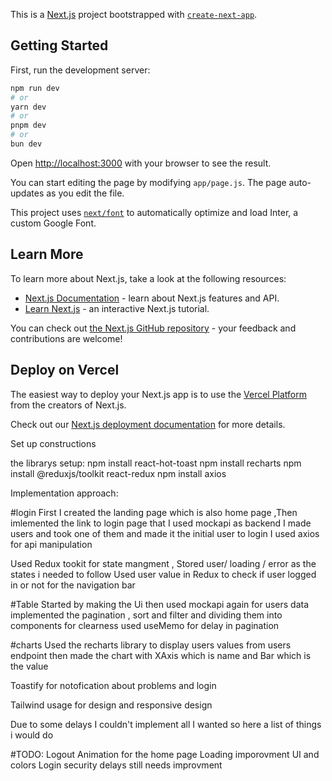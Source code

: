This is a [Next.js](https://nextjs.org/) project bootstrapped with [`create-next-app`](https://github.com/vercel/next.js/tree/canary/packages/create-next-app).

## Getting Started

First, run the development server:

```bash
npm run dev
# or
yarn dev
# or
pnpm dev
# or
bun dev
```

Open [http://localhost:3000](http://localhost:3000) with your browser to see the result.

You can start editing the page by modifying `app/page.js`. The page auto-updates as you edit the file.

This project uses [`next/font`](https://nextjs.org/docs/basic-features/font-optimization) to automatically optimize and load Inter, a custom Google Font.

## Learn More

To learn more about Next.js, take a look at the following resources:

- [Next.js Documentation](https://nextjs.org/docs) - learn about Next.js features and API.
- [Learn Next.js](https://nextjs.org/learn) - an interactive Next.js tutorial.

You can check out [the Next.js GitHub repository](https://github.com/vercel/next.js/) - your feedback and contributions are welcome!

## Deploy on Vercel

The easiest way to deploy your Next.js app is to use the [Vercel Platform](https://vercel.com/new?utm_medium=default-template&filter=next.js&utm_source=create-next-app&utm_campaign=create-next-app-readme) from the creators of Next.js.

Check out our [Next.js deployment documentation](https://nextjs.org/docs/deployment) for more details.

Set up constructions

the librarys setup:
npm install react-hot-toast
npm install recharts
npm install @reduxjs/toolkit react-redux
npm install axios

Implementation approach:

#login
First I created the landing page which is also home page
,Then imlemented the link to login page that I used mockapi as backend
I made users and took one of them and made it the initial user to login I used axios for api manipulation

Used Redux tookit for state mangment , Stored user/ loading / error as the states i needed to follow
Used user value in Redux to check if user logged in or not for the navigation bar

#Table
Started by making the Ui then used mockapi again for users data
implemented the pagination , sort and filter and dividing them into components for clearness
used useMemo for delay in pagination

#charts
Used the recharts library to display users values from users endpoint then made the chart with XAxis which is name
and Bar which is the value

Toastify for notofication about problems and login

Tailwind usage for design and responsive design

Due to some delays I couldn't implement all I wanted so here a list of things i would do

#TODO:
Logout
Animation for the home page
Loading imporovment
UI and colors
Login security
delays still needs improvment

